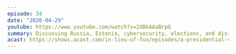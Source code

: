 ```yaml
---
episode: 34
date: "2020-04-29"
youtube: https://www.youtube.com/watch?v=2XBkAAaBrpQ
summary: Discussing Russia, Estonia, cybersecurity, elections, and disinformation
acast: https://shows.acast.com/in-lieu-of-fun/episodes/a-presidential-visit-april-29-2020
---
```

